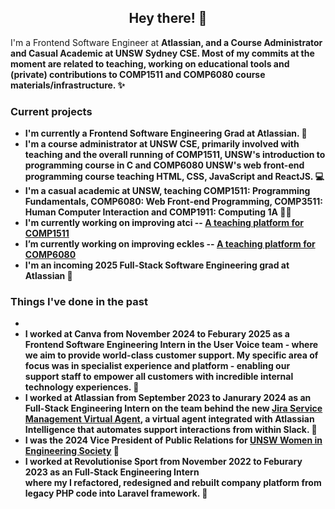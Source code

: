 <h2><center>Hey there! 👋</center></h3>

I'm a Frontend Software Engineer at <strong>Atlassian<Strong>, and a Course Administrator and Casual Academic at <strong>UNSW Sydney CSE</strong>. Most of my commits at the moment are related to teaching, working on educational tools and (private) contributions to COMP1511 and COMP6080 course materials/infrastructure. ✨

<h3>Current projects</h3>
<ul>
<li>I'm currently a Frontend Software Engineering Grad at <strong>Atlassian<Strong>. 💙</li>
<li>I'm a course administrator at <strong>UNSW CSE</strong>, primarily involved with teaching and the overall running of COMP1511, UNSW's introduction to programming course in C and COMP6080 UNSW's web front-end programming course teaching HTML, CSS, JavaScript and ReactJS. 💻</li>
<li>I'm a casual academic at UNSW, teaching COMP1511: Programming Fundamentals, COMP6080: Web Front-end Programming, COMP3511: Human Computer Interaction and COMP1911: Computing 1A 👩‍🏫</li>
<li>I'm currently working on improving atci -- <a href="https://cgi.cse.unsw.edu.au/~cs1511/current/"> A teaching platform for COMP1511</a></li>
<li>I’m currently working on improving eckles -- <a href="https://github.com/chamhayden/eckles">A teaching platform for COMP6080</a></li>
<li>I'm an incoming 2025 Full-Stack Software Engineering grad at <strong>Atlassian</strong> 🎉</li>
</ul>

<h3>Things I've done in the past</h3>
<ul>
<li><li>I worked at <strong>Canva</strong> from November 2024 to Feburary 2025 as a Frontend Software Engineering Intern in the User Voice team - where we aim to provide world-class customer support. My specific area of focus was in specialist experience and platform - enabling our support staff to empower all customers with incredible internal technology experiences. 🥳</li>
<li>I worked at <strong>Atlassian</strong> from September 2023 to Janurary 2024 as an Full-Stack Engineering Intern on the team behind the new <a href = "https://www.atlassian.com/software/jira/service-management/features/itsm/virtual-agent">Jira Service Management Virtual Agent</a>, a virtual agent integrated with Atlassian Intelligence that automates support interactions from within Slack. 🤩</li>
<li>I was the 2024 Vice President of Public Relations for <a href = "https://www.wiesoc.com/">UNSW Women in Engineering Society</a> 💜</li>
<li>I worked at <strong>Revolutionise Sport</strong> from November 2022 to Feburary 2023 as an Full-Stack Engineering Intern </li> where my I refactored, redesigned and rebuilt company platform from legacy PHP code into Laravel framework. 🥰
</ul>
